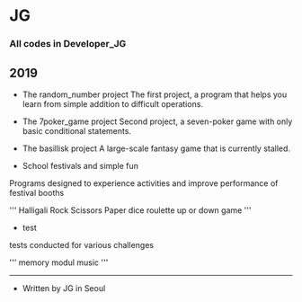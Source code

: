 # JG
### All codes in Developer_JG

## 2019

- The random_number project
The first project, a program that helps you learn from simple addition to difficult operations.

- The 7poker_game project
Second project, a seven-poker game with only basic conditional statements.

- The basillisk project
A large-scale fantasy game that is currently stalled.


- School festivals and simple fun

Programs designed to experience activities and
improve performance of festival booths

'''
Halligali
Rock Scissors Paper
dice
roulette
up or down game
'''


- test

tests conducted for various challenges

'''
memory
modul
music
'''

---
 * Written by JG in Seoul
